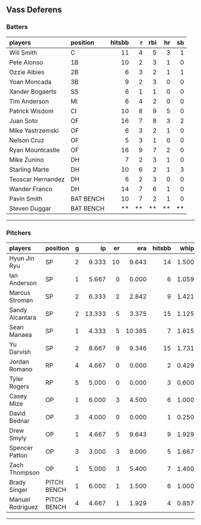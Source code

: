 ## Vass Deferens

### Batters

 
|players           |position  | hitsbb|  r| rbi| hr| sb| 
|:-----------------|:---------|------:|--:|---:|--:|--:| 
|Will Smith        |C         |     11|  4|   5|  3|  1| 
|Pete Alonso       |1B        |     10|  2|   3|  1|  0| 
|Ozzie Albies      |2B        |      6|  3|   2|  1|  1| 
|Yoan Moncada      |3B        |      9|  2|   3|  0|  0| 
|Xander Bogaerts   |SS        |      6|  1|   1|  0|  0| 
|Tim Anderson      |MI        |      6|  4|   2|  0|  0| 
|Patrick Wisdom    |CI        |     10|  8|   9|  5|  0| 
|Juan Soto         |OF        |     16|  7|   8|  3|  2| 
|Mike Yastrzemski  |OF        |      6|  3|   2|  1|  0| 
|Nelson Cruz       |OF        |      5|  3|   1|  0|  0| 
|Ryan Mountcastle  |OF        |     16|  9|   7|  2|  0| 
|Mike Zunino       |DH        |      7|  2|   3|  1|  0| 
|Starling Marte    |DH        |     10|  6|   2|  1|  3| 
|Teoscar Hernandez |DH        |      6|  2|   3|  0|  0| 
|Wander Franco     |DH        |     14|  7|   6|  1|  0| 
|Pavin Smith       |BAT BENCH |     10|  7|   2|  1|  0| 
|Steven Duggar     |BAT BENCH |     **| **|  **| **| **| 


* * *

### Pitchers

 
|players          |position    |  g|     ip| er|    era| hitsbb|  whip| so|  w| sv| 
|:----------------|:-----------|--:|------:|--:|------:|------:|-----:|--:|--:|--:| 
|Hyun Jin Ryu     |SP          |  2|  9.333| 10|  9.643|     14| 1.500| 10|  0|  0| 
|Ian Anderson     |SP          |  1|  5.667|  0|  0.000|      6| 1.059|  0|  1|  0| 
|Marcus Stroman   |SP          |  2|  6.333|  2|  2.842|      9| 1.421|  5|  0|  0| 
|Sandy Alcantara  |SP          |  2| 13.333|  5|  3.375|     15| 1.125| 18|  1|  0| 
|Sean Manaea      |SP          |  1|  4.333|  5| 10.385|      7| 1.615|  5|  0|  0| 
|Yu Darvish       |SP          |  2|  8.667|  9|  9.346|     15| 1.731|  9|  0|  0| 
|Jordan Romano    |RP          |  4|  4.667|  0|  0.000|      2| 0.429|  5|  1|  3| 
|Tyler Rogers     |RP          |  5|  5.000|  0|  0.000|      3| 0.600|  6|  1|  1| 
|Casey Mize       |OP          |  1|  6.000|  3|  4.500|      6| 1.000|  4|  0|  0| 
|David Bednar     |OP          |  3|  4.000|  0|  0.000|      1| 0.250|  6|  0|  0| 
|Drew Smyly       |OP          |  1|  4.667|  5|  9.643|      9| 1.929|  5|  0|  0| 
|Spencer Patton   |OP          |  3|  3.000|  3|  9.000|      5| 1.667|  2|  0|  1| 
|Zach Thompson    |OP          |  1|  5.000|  3|  5.400|      7| 1.400|  1|  0|  0| 
|Brady Singer     |PITCH BENCH |  1|  6.000|  1|  1.500|      6| 1.000|  5|  0|  0| 
|Manuel Rodriguez |PITCH BENCH |  4|  4.667|  1|  1.929|      4| 0.857|  1|  1|  0| 


* * *


